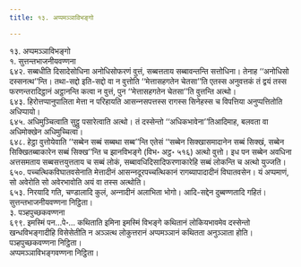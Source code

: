 ```yaml
---
title: १३. अप्पमञ्‍ञाविभङ्गो

---
```

१३. अप्पमञ्‍ञाविभङ्गो  
१. सुत्तन्तभाजनीयवण्णना  
६४२. सब्बधीति दिसादेसोधिना अनोधिसोफरणं वुत्तं, सब्बत्तताय सब्बावन्तन्ति सत्तोधिना। तेनाह ‘‘अनोधिसो दस्सनत्थ’’न्ति। तथा-सद्दो इति-सद्दो वा न वुत्तोति ‘‘मेत्तासहगतेन चेतसा’’ति एतस्स अनुवत्तकं तं द्वयं तस्स फरणन्तरादिट्ठानं अट्ठानन्ति कत्वा न वुत्तं, पुन ‘‘मेत्तासहगतेन चेतसा’’ति वुत्तन्ति अत्थो।  
६४३. हिरोत्तप्पानुपालिता मेत्ता न परिहायति आसन्‍नसपत्तस्स रागस्स सिनेहस्स च विपत्तिया अनुप्पत्तितोति अधिप्पायो।  
६४५. अधिमुञ्‍चित्वाति सुट्ठु पसारेत्वाति अत्थो। तं दस्सेन्तो ‘‘अधिकभावेना’’तिआदिमाह, बलवता वा अधिमोक्खेन अधिमुच्‍चित्वा।  
६४८. हेट्ठा वुत्तोयेवाति ‘‘सब्बेन सब्बं सब्बथा सब्ब’’न्ति एतेसं ‘‘सब्बेन सिक्खासमादानेन सब्बं सिक्खं, सब्बेन सिक्खितब्बाकारेन सब्बं सिक्ख’’न्ति च झानविभङ्गे (विभ॰ अट्ठ॰ ५१६) अत्थो वुत्तो। इध पन सब्बेन अवधिना अत्तसमताय सब्बसत्तयुत्तताय च सब्बं लोकं, सब्बावधिदिसादिफरणाकारेहि सब्बं लोकन्ति च अत्थो युज्‍जति।  
६५०. पच्‍चत्थिकविघातवसेनाति मेत्तादीनं आसन्‍नदूरपच्‍चत्थिकानं रागब्यापादादीनं विघातवसेन। यं अप्पमाणं, सो अवेरोति सो अवेरभावोति अयं वा तस्स अत्थोति।  
६५३. निरयादि गति, चण्डालादि कुलं, अन्‍नादीनं अलाभिता भोगो। आदि-सद्देन दुब्बण्णतादि गहितं।  
सुत्तन्तभाजनीयवण्णना निट्ठिता।  
३. पञ्हपुच्छकवण्णना  
६९९. इमस्मिं पन…पे॰… कथिताति इमिना इमस्मिं विभङ्गे कथितानं लोकियभावमेव दस्सेन्तो खन्धविभङ्गादीहि विसेसेतीति न अञ्‍ञत्थ लोकुत्तरानं अप्पमञ्‍ञानं कथितता अनुञ्‍ञाता होति।  
पञ्हपुच्छकवण्णना निट्ठिता।  
अप्पमञ्‍ञाविभङ्गवण्णना निट्ठिता।  